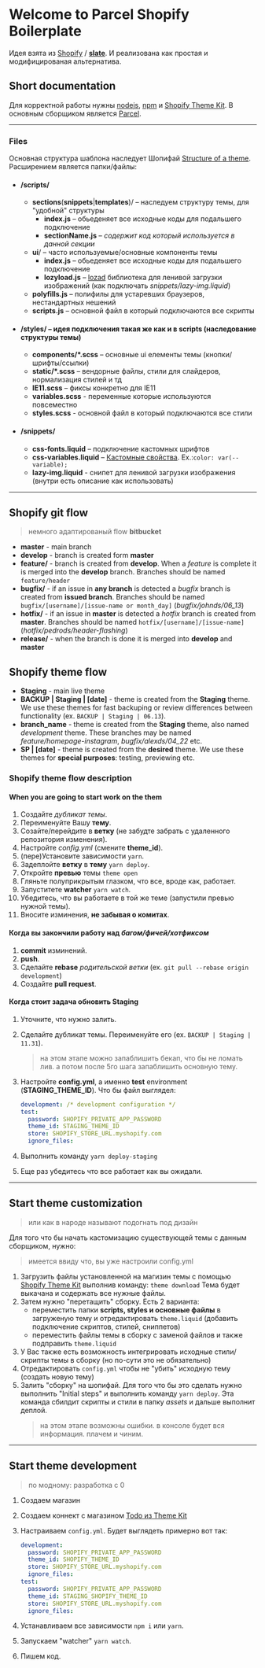 # Welcome to Parcel Shopify Boilerplate

Идея взята из [Shopify](https://github.com/Shopify) / **[slate](https://github.com/Shopify/slate)**. И реализована как простая и модифицированая альтернатива.

## Short documentation

Для корректной работы нужны [nodejs](https://nodejs.org/en/), [npm](https://www.npmjs.com/) и [Shopify Theme Kit](https://shopify.github.io/themekit/).
В основным сборщиком является [Parcel](https://parceljs.org/).

---

### Files

Основная структура шаблона наследует Шопифай [Structure of a theme](https://help.shopify.com/en/manual/using-themes/theme-structure). Расширением является папки/файлы:

- #### /scripts/

  - **sections**(**snippets**|**templates**)/ – наследуем структуру темы, для "удобной" структуры
    - **index.js** – обьеденяет все исходные коды для подальшего подключение
    - **sectionName.js** – _содержит код который используется в данной секции_
  - **ui**/ – часто используемые/основные компоненты темы
    - **index.js** – обьеденяет все исходные коды для подальшего подключение
    - **lozyload.js** – [lozad](https://github.com/ApoorvSaxena/lozad.js) библиотека для ленивой загрузки изображений (как подключать _snippets/lazy-img.liquid_)
  - **polyfills.js** – полифилы для устаревших браузеров, нестандартных нешений
  - **scripts.js** – основной файл в который подключаются все скрипты

- #### /styles/ – идея подключения такая же как и в scripts (наследование структуры темы)

  - **components/\*.scss** – основные ui елементы темы (кнопки/шрифты/ссылки)
  - **static/\*.scss** – вендорные файлы, стили для слайдеров, нормализация стилей и тд
  - **IE11.scss** – фиксы конкретно для IE11
  - **variables.scss** - переменные которые используются повсеместно
  - **styles.scss** - основной файл в который подключаются все стили

- #### /snippets/

  - **css-fonts.liquid** – подключение кастомных шрифтов
  - **css-variables.liquid** – [Кастомные свойства](https://developer.mozilla.org/en-US/docs/Web/CSS/Using_CSS_custom_properties). Ex.:`color: var(--variable);`
  - **lazy-img.liquid** - снипет для ленивой загрузки изображения (внутри есть описание как использовать)

---

## Shopify git flow

> немного адаптированый flow **bitbucket**

- **master** - main branch
- **develop** - branch is created form **master**
- **feature/** - branch is created from **develop**. When a _feature_ is complete it is merged into the **develop** branch. Branches should be named `feature/header`
- **bugfix/** - if an issue in **any branch** is detected a _bugfix_ branch is created from **issued branch**. Branches should be named `bugfix/[username]/[issue-name or month_day]` (_bugfix/johnds/06_13_)
- **hotfix/** - if an issue in **master** is detected a _hotfix_ branch is created from **master**. Branches should be named `hotfix/[username]/[issue-name]` (_hotfix/pedrods/header-flashing_)
- **release/** - when the branch is done it is merged into **develop** and **master**

## Shopify theme flow

- **Staging** - main live theme
- **BACKUP | Staging | [date]** - theme is created from the **Staging** theme. We use these themes for fast backuping or review differences between functionality (ex. `BACKUP | Staging | 06.13`).
- **branch_name** - theme is created from the **Staging** theme, also named _development_ theme. These branches may be named _feature/homepage-instagram_, _bugfix/alexds/04_22_ etc.
- **SP | [date]** - theme is created from the **desired** theme. We use these themes for **special purposes**: testing, previewing etc.

### Shopify theme flow description

#### When you are going to start work on the them

1. Создайте _дубликат темы_.
2. Переименуйте Вашу **тему**.
3. Созайте/перейдите в **ветку** (не забудте забрать с удаленного репозитория изменения).
4. Настройте _config.yml_ (смените **theme_id**).
5. (пере)Установите зависимости `yarn`.
6. Задеплойте **ветку** в **тему** `yarn deploy`.
7. Откройте **превью** темы `theme open`
8. Гляньте полуприкрытым глазком, что все, вроде как, работает.
9. Запуститете **watcher** `yarn watch`.
10. Убедитесь, что вы работаете в той же теме (запустили превью нужной темы).
11. Вносите изминения, **не забывая о комитах**.

#### Когда вы закончили работу над _багом/фичей/хотфиксом_

1. **commit** изминений.
2. **push**.
3. Сделайте **rebase** _родительской ветки_ (ex. `git pull --rebase origin development`)
4. Создайте **pull request**.

#### Когда стоит задача обновить **Staging**

1. Уточните, что нужно залить.
2. Сделайте дубликат темы. Переименуйте его (ex. `BACKUP | Staging | 11.31`).
   > на этом этапе можно запаблишить бекап, что бы не ломать лив. а потом после 5го шага запаблишить основную тему.
3. Настройте **config.yml**, а именно **test** environment (**STAGING_THEME_ID**). Что бы файл выглядел:

   ```yml
   development: /* development configuration */
   test:
     password: SHOPIFY_PRIVATE_APP_PASSWORD
     theme_id: STAGING_THEME_ID
     store: SHOPIFY_STORE_URL.myshopify.com
     ignore_files:
   ```

4. Выполнить команду `yarn deploy-staging`
5. Еще раз убедитесь что все работает как вы ожидали.

---

## Start theme customization

> или как в народе называют подогнать под дизайн

Для того что бы начать кастомизацию существующей темы с данным сборщиком, нужно:

> имеется ввиду что, вы уже настроили config.yml

1. Загрузить файлы установленной на магизин темы с помощью [Shopify Theme Kit](https://shopify.github.io/themekit/) выполнив команду: `theme download`
   Тема будет выкачана и содержать все нужные файлы.
2. Затем нужно "перетащить" сборку. Есть 2 варианта:
   - переместить папки **scripts, styles и основные файлы** в загруженую тему и отредактировать `theme.liquid` (добавить подключение скриптов, стилей, сниппетов)
   - переместить файлы темы в сборку с заменой файлов и также подправить `theme.liquid`
3. У Вас также есть возможность интегрировать исходные стили/скрипты темы в сборку (но по-сути это не обязательно)
4. Отредактировать `config.yml` чтобы не "убить" исходную тему (создать новую тему)
5. Залить "сборку" на шопифай. Для того что бы это сделать нужно выполнить "Initial steps" и выполнить команду `yarn deploy`. Эта команда сбилдит скрипты и стили в папку _assets_ и дальше выполнит деплой.
   > на этом этапе возможны ошибки. в консоле будет вся информация. плачем и чиним.

---

## Start theme development

> по модному: разработка с 0

1. Создаем магазин
2. Создаем коннект с магазином [Todo из Theme Kit](https://shopify.github.io/themekit/#get-api-access)
3. Настраиваем `config.yml`. Будет выглядеть примерно вот так:

   ```yml
   development:
     password: SHOPIFY_PRIVATE_APP_PASSWORD
     theme_id: SHOPIFY_THEME_ID
     store: SHOPIFY_STORE_URL.myshopify.com
     ignore_files:
   test:
     password: SHOPIFY_PRIVATE_APP_PASSWORD
     theme_id: STAGING_SHOPIFY_THEME_ID
     store: SHOPIFY_STORE_URL.myshopify.com
     ignore_files:
   ```

4. Устанавливаем все зависимости `npm i` или `yarn`.
5. Запускаем "watcher" `yarn watch`.
6. Пишем код.
